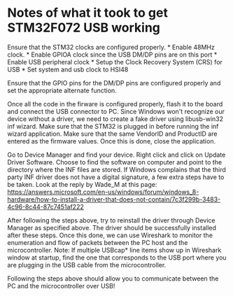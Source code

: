 # Notes of what it took to get STM32F072 USB working

Ensure that the STM32 clocks are configured properly.
	* Enable 48MHz clock.
	* Enable GPIOA clock since the USB DM/DP pins are on this port
	* Enable USB peripheral clock
	* Setup the Clock Recovery System (CRS) for USB
	* Set system and usb clock to HSI48

Ensure that the GPIO pins for the DM/DP pins are configured properly and set the appropriate alternate function.

Once all the code in the firware is configured properly, flash it to the board and connect the USB connector to PC.
Since Windows won't recognize our device without a driver, we need to create a fake driver using libusb-win32 inf wizard. Make sure that the STM32 is plugged in before running the inf wizard application. Make sure that the same VendorID and ProductID are entered as the firmware values. Once this is done, close the application.

Go to Device Manager and find your device. Right click and click on Update Driver Software. Choose to find the software on computer and point to the directory where the INF files are stored. If Windows complains that the third party INF driver does not have a digital signature, a few extra steps have to be taken. Look at the reply by Wade_M at this page: https://answers.microsoft.com/en-us/windows/forum/windows_8-hardware/how-to-install-a-driver-that-does-not-contain/7c3f299b-3483-4c96-8c44-87c7451af222

After following the steps above, try to reinstall the driver through Device Manager as specified above. The driver should be successfully installed after these steps. Once this done, we can use Wireshark to monitor the enumeration and flow of packets between the PC host and the microcontroller. Note: If multiple USBcap* line items show up in Wireshark window at startup, find the one that corresponds to the USB port where you are plugging in the USB cable from the microcontroller.

Following the steps above should allow you to communicate between the PC and the microcontroller over USB!

